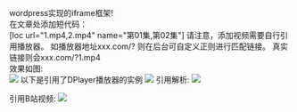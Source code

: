 wordpress实现的iframe框架!<br>
在文章处添加短代码：<br>
[loc url="1.mp4,2.mp4" name="第01集,第02集"]
请注意，添加视频需要自行引用播放器。
如播放器地址xxx.com/?
则在后台可自定义正则进行匹配链接。
真实链接则会xxx.com/?1.mp4
<br>
效果如图:<br>
<img src="https://wx3.sinaimg.cn/large/006ZDceQly1ftcszyg9dsj31cg08ydg6.jpg">
以下是引用了DPlayer播放器的实例
<img src="https://wx3.sinaimg.cn/large/006ZDceQly1ftct3cdr3kj30s50haaaf.jpg">
引用解析:
<img src="https://wx3.sinaimg.cn/large/006ZDceQly1ftctcex1o5j30s10gw3zx.jpg">

引用B站视频:
<img src="https://wx3.sinaimg.cn/large/006ZDceQly1ftctccauluj30s60h3wfg.jpg">

